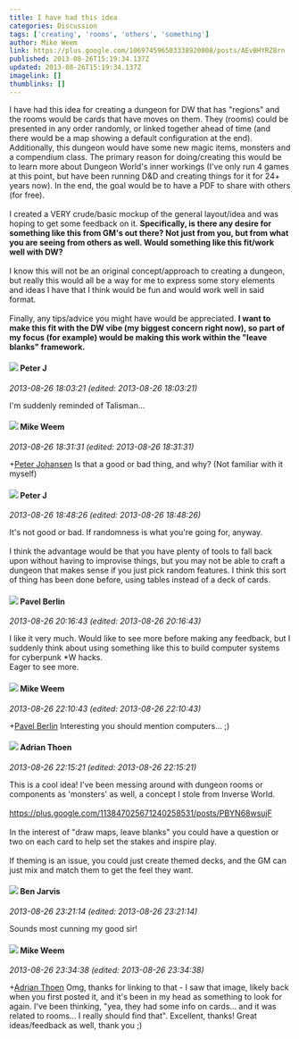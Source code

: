 ```yaml
---
title: I have had this idea
categories: Discussion
tags: ['creating', 'rooms', 'others', 'something']
author: Mike Weem
link: https://plus.google.com/106974596503338920008/posts/AEvBHYRZ8rn
published: 2013-08-26T15:19:34.137Z
updated: 2013-08-26T15:19:34.137Z
imagelink: []
thumblinks: []
---
```


I have had this idea for creating a dungeon for DW that has &quot;regions&quot; and the rooms would be cards that have moves on them. They (rooms) could be presented in any order randomly, or linked together ahead of time (and there would be a map showing a default configuration at the end). Additionally, this dungeon would have some new magic items, monsters and a compendium class. The primary reason for doing/creating this would be to learn more about Dungeon World&#39;s inner workings (I&#39;ve only run 4 games at this point, but have been running D&amp;D and creating things for it for 24+ years now). In the end, the goal would be to have a PDF to share with others (for free).<br /><br />I created a VERY crude/basic mockup of the general layout/idea and was hoping to get some feedback on it. <b>Specifically, is there any desire for something like this from GM&#39;s out there? Not just from you, but from what you are seeing from others as well. Would something like this fit/work well with DW?</b><br /><br />I know this will not be an original concept/approach to creating a dungeon, but really this would all be a way for me to express some story elements and ideas I have that I think would be fun and would work well in said format.<br /><br />Finally, any tips/advice you might have would be appreciated. <b>I want to make this fit with the DW vibe (my biggest concern right now), so part of my focus (for example) would be making this work within the &quot;leave blanks&quot; framework.</b>
<div id='comment z12lzlyo4muqzvblr22szfo4ktztfzie3'>
  <h4><img src='{{site.baseurl}}//images/avatars/113692337653837882568_photo.jpg'> Peter J</h4>
      <p><cite>2013-08-26 18:03:21 (edited: 2013-08-26 18:03:21)</cite></p>
        <p>I&#39;m suddenly reminded of Talisman...</p>
</div>
        

<div id='comment z12lzlyo4muqzvblr22szfo4ktztfzie3'>
  <h4><img src='{{site.baseurl}}//images/avatars/106974596503338920008_photo.jpg'> Mike Weem</h4>
      <p><cite>2013-08-26 18:31:31 (edited: 2013-08-26 18:31:31)</cite></p>
        <p><span class="proflinkWrapper"><span class="proflinkPrefix">+</span><a class="proflink" href="https://plus.google.com/113692337653837882568" oid="113692337653837882568">Peter Johansen</a></span> Is that a good or bad thing, and why? (Not familiar with it myself)</p>
</div>
        

<div id='comment z12lzlyo4muqzvblr22szfo4ktztfzie3'>
  <h4><img src='{{site.baseurl}}//images/avatars/113692337653837882568_photo.jpg'> Peter J</h4>
      <p><cite>2013-08-26 18:48:26 (edited: 2013-08-26 18:48:26)</cite></p>
        <p>It&#39;s not good or bad. If randomness is what you&#39;re going for, anyway. <br /><br />I think the advantage would be that you have plenty of tools to fall back upon without having to improvise things, but you may not be able to craft a dungeon that makes sense if you just pick random features. I think this sort of thing has been done before, using tables instead of a deck of cards.</p>
</div>
        

<div id='comment z12lzlyo4muqzvblr22szfo4ktztfzie3'>
  <h4><img src='{{site.baseurl}}//images/avatars/104648053315873400268_photo.jpg'> Pavel Berlin</h4>
      <p><cite>2013-08-26 20:16:43 (edited: 2013-08-26 20:16:43)</cite></p>
        <p>I like it very much. Would like to see more before making any feedback, but I suddenly think about using something like this to build computer systems for cyberpunk *W hacks.<br />Eager to see more.</p>
</div>
        

<div id='comment z12lzlyo4muqzvblr22szfo4ktztfzie3'>
  <h4><img src='{{site.baseurl}}//images/avatars/106974596503338920008_photo.jpg'> Mike Weem</h4>
      <p><cite>2013-08-26 22:10:43 (edited: 2013-08-26 22:10:43)</cite></p>
        <p><span class="proflinkWrapper"><span class="proflinkPrefix">+</span><a class="proflink" href="https://plus.google.com/104648053315873400268" oid="104648053315873400268">Pavel Berlin</a></span> Interesting you should mention computers... ;)  </p>
</div>
        

<div id='comment z12lzlyo4muqzvblr22szfo4ktztfzie3'>
  <h4><img src='{{site.baseurl}}//images/avatars/113847025671240258531_photo.jpg'> Adrian Thoen</h4>
      <p><cite>2013-08-26 22:15:21 (edited: 2013-08-26 22:15:21)</cite></p>
        <p>This is a cool idea! I&#39;ve been messing around with dungeon rooms or components as &#39;monsters&#39; as well, a concept I stole from Inverse World.<br /><br /><a href="https://plus.google.com/113847025671240258531/posts/PBYN68wsujF" class="ot-anchor">https://plus.google.com/113847025671240258531/posts/PBYN68wsujF</a><br /><br />In the interest of &quot;draw maps, leave blanks&quot; you could have a question or two on each card to help set the stakes and inspire play.<br /><br />If theming is an issue, you could just create themed decks, and the GM can just mix and match them to get the feel they want.</p>
</div>
        

<div id='comment z12lzlyo4muqzvblr22szfo4ktztfzie3'>
  <h4><img src='{{site.baseurl}}//images/avatars/105095951838305103055_photo.jpg'> Ben Jarvis</h4>
      <p><cite>2013-08-26 23:21:14 (edited: 2013-08-26 23:21:14)</cite></p>
        <p>Sounds most cunning my good sir!</p>
</div>
        

<div id='comment z12lzlyo4muqzvblr22szfo4ktztfzie3'>
  <h4><img src='{{site.baseurl}}//images/avatars/106974596503338920008_photo.jpg'> Mike Weem</h4>
      <p><cite>2013-08-26 23:34:38 (edited: 2013-08-26 23:34:38)</cite></p>
        <p><span class="proflinkWrapper"><span class="proflinkPrefix">+</span><a class="proflink" href="https://plus.google.com/113847025671240258531" oid="113847025671240258531">Adrian Thoen</a></span> Omg, thanks for linking to that - I saw that image, likely back when you first posted it, and it&#39;s been in my head as something to look for again. I&#39;ve been thinking, &quot;yea, they had some info on cards... and it was related to rooms... I really should find that&quot;. Excellent, thanks! Great ideas/feedback as well, thank you ;)</p>
</div>
        